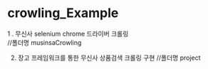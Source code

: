 # crowling_Example

1 . 무신사 selenium chrome 드라이버 크롤링  
//폴더명 musinsaCrowling

2. 장고 프레임워크를 통한 무신사 상품검색 크롤링 구현
//폴더명 project
